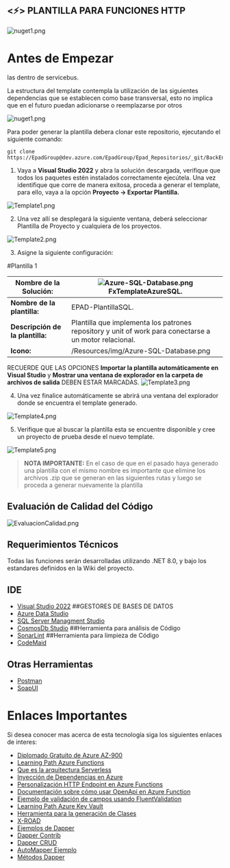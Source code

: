 ## <⚡> PLANTILLA PARA FUNCIONES HTTP

![nuget1.png](https://github.com/CatalinaCano/FxTemplateFunctionIsolated-8-/blob/main/Resources/8.jpeg?raw=true)

# Antes de Empezar

las dentro de servicebus.

La estructura del template contempla la utilización de las siguientes dependencias que se establecen como base transversal, esto no implica que en el futuro puedan adicionarse o reemplazarse por otros

![nuget1.png](https://github.com/CatalinaCano/FxTemplateFunctionIsolated-8-/blob/main/Resources/Dependecias.png)

Para poder generar la plantilla debera clonar este repositorio, ejecutando el siguiente comando: 

```git
git clone https://EpadGroup@dev.azure.com/EpadGroup/Epad_Repositorios/_git/BackEnd_Template
```

1. Vaya a **Visual Studio 2022** y abra la solución descargada, verifique que todos los paquetes estén instalados correctamente ejecútela. Una vez identifique que corre de manera exitosa, proceda a generar el template, para ello, vaya a la opción **Proyecto -> Exportar Plantilla.**

![Template1.png](https://github.com/CatalinaCano/FxTemplateFunctionIsolated-8-/blob/main/Resources/Template1.png)

2. Una vez allí se desplegará la siguiente ventana, deberá seleccionar Plantilla de Proyecto y cualquiera de los proyectos.

![Template2.png](https://github.com/CatalinaCano/FxTemplateFunctionIsolated-8-/blob/main/Resources/Template2.png)

3. Asigne la siguiente configuración:

#Plantilla 1

| **Nombre de la Solución:**       | ![Azure-SQL-Database.png](https://github.com/CatalinaCano/FxTemplateFunctionIsolated-8-/blob/main/Resources/Azure-SQL-Database.png) FxTemplateAzureSQL\. |
| -------------------------------- | -------------------------------------------------------------------------------------------------------------------------------------------------------- |
| **Nombre de la plantilla:**      | EPAD-PlantillaSQL\.                                                                                                                                      |
| **Descripción de la plantilla:** | Plantilla que implementa los patrones repository y unit of work para conectarse a un motor relacional\.                                                  |
| **Icono:**                       | /Resources/img/Azure-SQL-Database.png                                                                                                                    |

RECUERDE QUE LAS OPCIONES **Importar la plantilla automáticamente en Visual Studio** y **Mostrar una ventana de explorador en la carpeta de archivos de salida** DEBEN ESTAR MARCADAS.
![Template3.png](https://github.com/CatalinaCano/FxTemplateFunctionIsolated-8-/blob/main/Resources/Template3.png)

4. Una vez finalice automáticamente se abrirá una ventana del explorador donde se encuentra el template generado.

![Template4.png](https://github.com/CatalinaCano/FxTemplateFunctionIsolated-8-/blob/main/Resources/Template4.png)

5. Verifique que al buscar la plantilla esta se encuentre disponible y cree un proyecto de prueba desde el nuevo template.

![Template5.png](https://github.com/CatalinaCano/FxTemplateFunctionIsolated-8-/blob/main/Resources/Template5.png)

> **NOTA IMPORTANTE:** En el caso de que en el pasado haya generado una plantilla con el mismo nombre es importante que elimine los archivos .zip que se generan en las siguientes rutas y luego se proceda a generar nuevamente la plantilla
## Evaluación de Calidad del Código

![EvaluacionCalidad.png](https://github.com/CatalinaCano/FxTemplateFunctionIsolated-8-/blob/main/Resources/EvaluacionCalidad.png)


## Requerimientos Técnicos

Todas las funciones serán desarrolladas utilizando .NET 8.0, y bajo los estandares definidos en la Wiki del proyecto.

## IDE

- [Visual Studio 2022](https://visualstudio.microsoft.com/es/vs/)
  ##GESTORES DE BASES DE DATOS
- [Azure Data Studio](https://docs.microsoft.com/en-us/sql/azure-data-studio/download-azure-data-studio?view=sql-server-ver16)
- [SQL Server Managment Studio](https://docs.microsoft.com/en-us/sql/ssms/download-sql-server-management-studio-ssms?view=sql-server-ver16)
- [CosmosDb Studio](https://github.com/thomaslevesque/CosmosDBStudio)
  ##Herramienta para análisis de Código
- [SonarLint](https://marketplace.visualstudio.com/items?itemName=SonarSource.SonarLintforVisualStudio2022)
  ##Herramienta para limpieza de Código
- [CodeMaid](https://marketplace.visualstudio.com/items?itemName=SteveCadwallader.CodeMaid)

## Otras Herramientas

- [Postman](https://www.postman.com/downloads/)
- [SoapUI](https://www.soapui.org/downloads/soapui/)

# Enlaces Importantes

Si desea conocer mas acerca de esta tecnología siga los siguientes enlaces de interes:

- [Diplomado Gratuito de Azure AZ-900](https://azure.conosur.tech/azure-fundamentals-2021/)
- [Learning Path Azure Functions](https://docs.microsoft.com/es-es/learn/paths/implement-azure-functions/)
- [Que es la arquitectura Serverless](https://docs.microsoft.com/es-es/azure/architecture/serverless-quest/serverless-overview)
- [Inyección de Dependencias en Azure](https://docs.microsoft.com/es-es/azure/azure-functions/functions-dotnet-dependency-injection)
- [Personalización HTTP Endpoint en Azure Functions](https://docs.microsoft.com/en-us/azure/azure-functions/functions-bindings-http-webhook-trigger?tabs=in-process%2Cfunctionsv2&pivots=programming-language-csharp)
- [Documentación sobre cómo usar OpenApi en Azure Function](https://github.com/Azure/azure-functions-openapi-extension/blob/main/docs/openapi-core.md)
- [Ejemplo de validación de campos usando FluentValidation](https://www.enmilocalfunciona.io/valida-tu-modelo-de-datos-con-fluentvalidation-en-c/)
- [Learning Path Azure Key Vault](https://docs.microsoft.com/es-es/azure/key-vault/general/overview)
- [Herramienta para la generación de Clases](https://app.quicktype.io/#l=cs&r=json2csharp)
- [X-ROAD](https://x-road.thinkific.com/users/sign_in)
- [Ejemplos de Dapper](https://makolyte.com/csharp-map-query-results-to-multiple-objects-with-dapper/)
- [Dapper Contrib](https://dotnetcoretutorials.com/2019/08/05/dapper-in-net-core-part-4-dapper-contrib/)
- [Dapper CRUD](https://www.section.io/engineering-education/building-a-crud-api-dapper-aspnet-core/)
- [AutoMapper Ejemplo](https://dotnettutorials.net/lesson/automapper-with-nested-types/)
- [Métodos Dapper](https://www.learndapper.com/selecting-single-rows)
